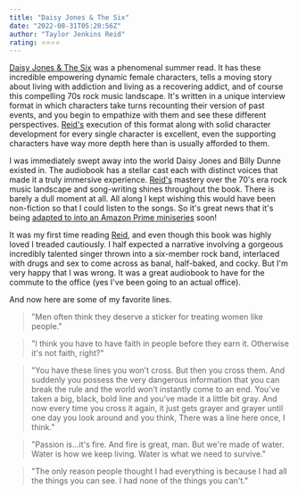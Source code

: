```yaml
---
title: "Daisy Jones & The Six"
date: "2022-08-31T05:20:56Z"
author: "Taylor Jenkins Reid"
rating: ⭐⭐⭐⭐
---
```


<style>

</style>

<a href="https://www.goodreads.com/book/show/40597810-daisy-jones-the-six">Daisy Jones & The Six</a> was a phenomenal summer read. It has these incredible empowering dynamic female characters, tells a moving story about living with addiction and living as a recovering addict, and of course this compelling 70s rock music landscape. It's written in a unique interview format in which characters take turns recounting their version of past events, and you begin to empathize with them and see these different perspectives. <a href="https://www.goodreads.com/author/show/6572605.Taylor_Jenkins_Reid">Reid's</a> execution of this format along with solid character development for every single character is excellent, even the supporting characters have way more depth here than is usually afforded to them.

I was immediately swept away into the world Daisy Jones and Billy Dunne existed in. The audiobook has a stellar cast each with distinct voices that made it a truly immersive experience. <a href="https://www.goodreads.com/author/show/6572605.Taylor_Jenkins_Reid">Reid's</a> mastery over the 70's era rock music landscape and song-writing shines throughout the book. There is barely a dull moment at all. All along I kept wishing this would have been non-fiction so that I could listen to the songs. So it's great news that it's being <a href="https://www.google.com/url?sa=t&rct=j&q=&esrc=s&source=web&cd=&ved=2ahUKEwilwLOmzJL6AhXCIzQIHSZ1Dw0QFnoECA0QAQ&url=https%3A%2F%2Fen.wikipedia.org%2Fwiki%2FDaisy_Jones_%2526_The_Six&usg=AOvVaw2PBJ0kWvhYp1P6DvV12Lbk">adapted to into an Amazon Prime miniseries</a> soon!

It was my first time reading <a href="https://www.goodreads.com/author/show/6572605.Taylor_Jenkins_Reid">Reid</a>, and even though this book was highly loved I treaded cautiously. I half expected a narrative involving a gorgeous incredibly talented singer thrown into a six-member rock band, interlaced with drugs and sex to come across as banal, half-baked, and cocky. But I'm very happy that I was wrong. It was a great audiobook to have for the commute to the office (yes I've been going to an actual office).

And now here are some of my favorite lines.
> "Men often think they deserve a sticker for treating women like people." 

> "I think you have to have faith in people before they earn it. Otherwise it's not faith, right?"

> "You have these lines you won’t cross. But then you cross them. And suddenly you possess the very dangerous information that you can break the rule and the world won’t instantly come to an end. You’ve taken a big, black, bold line and you’ve made it a little bit gray. And now every time you cross it again, it just gets grayer and grayer until one day you look around and you think, There was a line here once, I think."

> "Passion is...it's fire. And fire is great, man. But we're made of water. Water is how we keep living. Water is what we need to survive."

> "The only reason people thought I had everything is because I had all the things you can see. I had none of the things you can't."